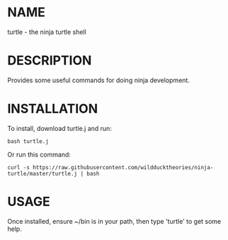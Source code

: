 NAME
====
turtle - the ninja turtle shell

DESCRIPTION
===========
Provides some useful commands for doing ninja development.

INSTALLATION
============
To install, download turtle.j and run:

	bash turtle.j

Or run this command:

	curl -s https://raw.githubusercontent.com/wildducktheories/ninja-turtle/master/turtle.j | bash

USAGE
=====
Once installed, ensure ~/bin is in your path, then type 'turtle' to get some help.
